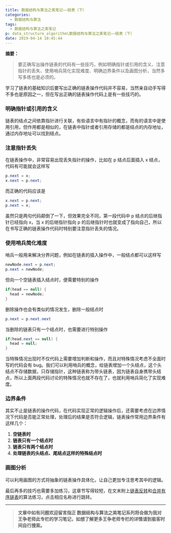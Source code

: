 ```yaml
---
title: 数据结构与算法之美笔记——链表（下）
categories:
  - 数据结构与算法
tags:
  - 数据结构与算法之美笔记
p: data_structure_algorithm\数据结构与算法之美笔记——链表（下）
date: 2019-04-14 10:45:44
---
```


**摘要：**

> 要正确写出操作链表的代码有一些技巧，例如明确指针或引用的含义、注意指针的丢失、使用哨兵简化实现难度、明确边界条件以及画图分析，当然多写多练也是必须的。

学习了链表的基础知识后要写出正确的链表操作代码并不容易，当然亲自动手写得不多也是原因之一，但在写出正确的链表操作代码上是有一些技巧的。

### 明确指针或引用的含义

链表的结点之间依靠指针进行关联，有些语言中有指针的概念，而有的语言中是使用引用，但作用都是相似的，在链表中指针或者引用存储的都是结点的内存地址，通过内存地址可以找到结点。

### 注意指针丢失

在链表操作中，非常容易出现丢失指针的操作，比如在 p 结点后面插入 x 结点，代码有可能就会这样写

```java
p.next = x;
x.next = p.next;
```

而正确的代码应该是

```java
x.next = p.next;
p.next = x;
```

虽然只是两句代码颠倒了一下，但效果完全不同，第一段代码中 p 结点的后继指针已经指向 x，当 x 的后继指针指向 p 的后继指针时也就变成了指向自己，所以在书写正确的链表操作代码时特别要注意指针丢失的情况。

### 使用哨兵简化难度

哨兵一般用来解决分界问题，例如在链表的插入操作中，一般结点都可以这样写

```java
newNode.next = p.next;
p.next = newNode;
```

但向一个空链表插入结点时，便需要特别的操作

```java
if(head == null) {
  head = newNode;
}
```

删除操作也会有类似的情况发生，删除一般结点时

```java
p.next = p.next.next
```

当删除的链表只有一个结点时，也需要进行特别操作

```java
if(head.next == null) {
  head = null;
}
```

当特殊情况出现时不仅代码上需要增加判断和操作，而且对特殊情况考虑不全面时写的代码会有 bug。我们可以利用哨兵的概念，给链表增加一个头结点，这个头结点不存储数据，只存储指针，这种链表称为带头链表，因为链表自身携带头结点，所以上面两段代码讨论的特殊情况也就不存在了，也就利用哨兵简化了实现难度。

### 边界条件

其实不止是链表的操作代码，在代码实现正常的逻辑操作后，还需要考虑在边界情况下代码是否能正常处理，处理后的结果是否符合逻辑，链表操作常用边界条件有这样几个：

1. **空链表时**
2. **链表只有一个结点时**
3. **链表只有两个结点时**
4. **处理链表的头结点、尾结点这样的特殊结点时**

### 画图分析

可以利用画图的方式将抽象的链表操作具体化，让自己更加专注思考其中的逻辑。

最后再多的技巧也需要多加练习，这章节写得较短，在文末附上[链表反转](https://www.jianshu.com/p/a78ebb993c09)和[合并有序链表](https://www.jianshu.com/p/1a842e4af5d0)的算法练习，点击相应名称进行跳转。

****
> **文章中如有问题欢迎留言指正
数据结构与算法之美笔记系列将会做为我对王争老师此专栏的学习笔记，如想了解更多王争老师专栏的详情请到极客时间自行搜索。**